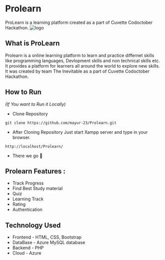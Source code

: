 # Prolearn
ProLearn is a learning platform created as a part of Cuvette Codoctober Hackathon.
![logo](https://github.com/prgayake/Prolearn/blob/main/logo.png)

## What is ProLearn
Prolearn is a online learning platform to learn and practice differnet skills like programming languages, Devlopment skills and non technical skills etc. It provides a platform for learners all around the world to explore new skills. It was created by team The Inevitable as a part of Cuvette Codoctober Hackathon.

## How to Run 
*<p>(If You want to Run it Locally)</p>*
- Clone Repository 
```
git clone https://github.com/mayur-23/Prolearn.git
```

- After Cloning Repository Just start Xampp server and type in your browser.
```
http://localhost/Prolearn/
```
- There we go 🚀

## Prolearn Features :
- Track Progress
- Find Best Study material
- Quiz 
- Learning Track
- Rating
- Authentication


## Technology Used
- Frontend - HTML, CSS, Bootstrap
- DataBase - Azure MySQL database
- Backend - PHP
- Cloud - Azure  

